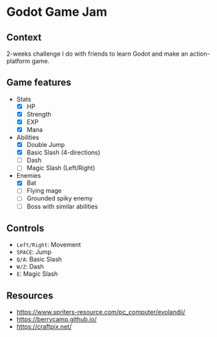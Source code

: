 # Godot Game Jam

## Context

2-weeks challenge I do with friends to learn Godot and make an action-platform game.

## Game features

- Stats
	- [x] HP
	- [x] Strength
	- [x] EXP
	- [x] Mana

- Abilities
	- [x] Double Jump
	- [x] Basic Slash (4-directions)
	- [ ] Dash
	- [ ] Magic Slash (Left/Right)

- Enemies
	- [x] Bat
	- [ ] Flying mage
	- [ ] Grounded spiky enemy
	- [ ] Boss with similar abilities

## Controls

- `Left/Right`: Movement
- `SPACE`: Jump
- `Q/A`: Basic Slash
- `W/Z`: Dash
- `E`: Magic Slash

## Resources

- https://www.spriters-resource.com/pc_computer/evolandii/
- https://berrycamp.github.io/
- https://craftpix.net/